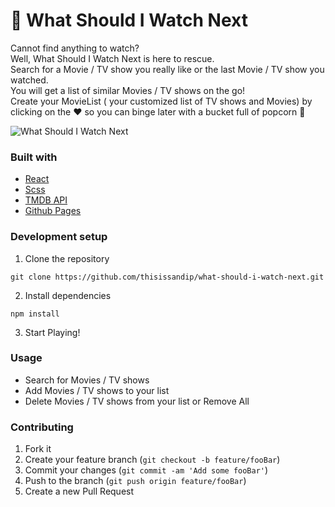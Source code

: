 # :popcorn: What Should I Watch Next

Cannot find anything to watch?\
Well, What Should I Watch Next is here to rescue.\
Search for a Movie / TV show you really like or the last Movie / TV show you watched.\
You will get a list of similar Movies / TV shows on the go!\
Create your MovieList ( your customized list of TV shows and Movies) by clicking on the :heart:&nbsp;so you can binge later with a bucket full of popcorn :popcorn:

![What Should I Watch Next](./WhatShouldIWatchNext.gif)

### Built with

- [React](https://reactjs.org/)
- [Scss](https://sass-lang.com/)
- [TMDB API](https://developers.themoviedb.org/3)
- [Github Pages](https://pages.github.com/)

### Development setup

1. Clone the repository

```
git clone https://github.com/thisissandip/what-should-i-watch-next.git
```

2. Install dependencies

```
npm install
```

3. Start Playing!

### Usage

- Search for Movies / TV shows
- Add Movies / TV shows to your list
- Delete Movies / TV shows from your list or Remove All

### Contributing

1. Fork it
2. Create your feature branch (`git checkout -b feature/fooBar`)
3. Commit your changes (`git commit -am 'Add some fooBar'`)
4. Push to the branch (`git push origin feature/fooBar`)
5. Create a new Pull Request
